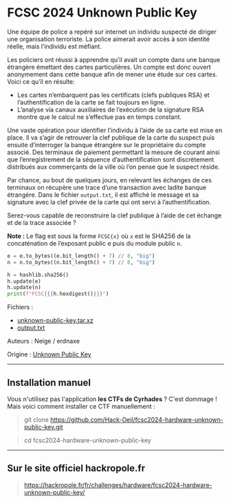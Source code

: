 # FCSC 2024 Unknown Public Key

Une équipe de police a repéré sur internet un individu suspecté de diriger une organisation terroriste. La police aimerait avoir accès à son identité réelle, mais l’individu est méfiant.

Les policiers ont réussi à apprendre qu’il avait un compte dans une banque étrangère émettant des cartes particulières. Un compte est donc ouvert anonymement dans cette banque afin de mener une étude sur ces cartes. Voici ce qu’il en résulte:

- Les cartes n’embarquent pas les certificats (clefs publiques RSA) et l’authentification de la carte se fait toujours en ligne.
- L’analyse via canaux auxiliaires de l’exécution de la signature RSA montre que le calcul ne s’effectue pas en temps constant.


Une vaste opération pour identifier l’individu à l’aide de sa carte est mise en place. Il va s’agir de retrouver la clef publique de la carte du suspect puis ensuite d’interroger la banque étrangère sur le propriétaire du compte associé. Des terminaux de paiement permettant la mesure de courant ainsi que l’enregistrement de la séquence d’authentification sont discrètement distribués aux commerçants de la ville où l’on pense que le suspect réside.

Par chance, au bout de quelques jours, en relevant les échanges de ces terminaux on récupère une trace d’une transaction avec ladite banque étrangère. Dans le fichier ```output.txt```, il est affiché le message et sa signature avec la clef privée de la carte qui ont servi à l’authentification.

Serez-vous capable de reconstruire la clef publique à l’aide de cet échange et de la trace associée ?

**Note :** Le flag est sous la forme ```FCSC{x}``` où ```x``` est le SHA256 de la concaténation de l’exposant public e puis du module public ```n```.

```py
e = e.to_bytes((e.bit_length() + 7) // 8, "big")
n = n.to_bytes((n.bit_length() + 7) // 8, "big")

h = hashlib.sha256()
h.update(e)
h.update(n)
print(f"FCSC{{{h.hexdigest()}}}")
```



Fichiers :
- [unknown-public-key.tar.xz](unknown-public-key.tar.xz)
- [output.txt](output.txt)



Auteurs : Neige / erdnaxe

Origine : [Unknown Public Key](https://hackropole.fr/fr/challenges/hardware/fcsc2024-hardware-unknown-public-key/)


-----------


## Installation manuel
Vous n'utilisez pas l'application **les CTFs de Cyrhades** ? C'est dommage !
Mais voici comment installer ce CTF manuellement :

> git clone https://github.com/Hack-Oeil/fcsc2024-hardware-unknown-public-key.git

> cd fcsc2024-hardware-unknown-public-key


-----------

## Sur le site officiel hackropole.fr
> https://hackropole.fr/fr/challenges/hardware/fcsc2024-hardware-unknown-public-key/